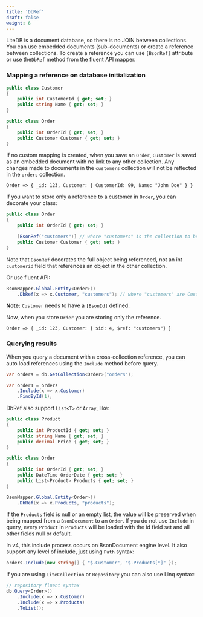 ```yaml
---
title: 'DbRef'
draft: false
weight: 6
---
```


LiteDB is a document database, so there is no JOIN between collections. You can use embedded documents (sub-documents) or create a reference between collections. To create a reference you can use `[BsonRef]` attribute or use the`DbRef` method from the fluent API mapper.

### Mapping a reference on database initialization

```C#
public class Customer
{
    public int CustomerId { get; set; }
    public string Name { get; set; }
}

public class Order
{
    public int OrderId { get; set; }
    public Customer Customer { get; set; }
}
```

If no custom mapping is created, when you save an `Order`, `Customer` is saved as an embedded document with no link to any other collection. Any changes made to documents in the `customers` collection will not be reflected in the `orders` collection.

```JS
Order => { _id: 123, Customer: { CustomerId: 99, Name: "John Doe" } }
```

If you want to store only a reference to a customer in `Order`, you can decorate your class:

```C#
public class Order
{
    public int OrderId { get; set; }

    [BsonRef("customers")] // where "customers" is the collection to be referenced
    public Customer Customer { get; set; }
}
```

Note that `BsonRef` decorates the full object being referenced, not an int `customerid` field that references an object in the other collection.

Or use fluent API:

```C#
BsonMapper.Global.Entity<Order>()
    .DbRef(x => x.Customer, "customers"); // where "customers" are Customer collection name
```

**Note:** `Customer` needs to have a `[BsonId]` defined.

Now, when you store `Order` you are storing only the reference.

```JS
Order => { _id: 123, Customer: { $id: 4, $ref: "customers"} }
```

### Querying results

When you query a document with a cross-collection reference, you can auto load references using the `Include` method before query. 

```C#
var orders = db.GetCollection<Order>("orders");

var order1 = orders
    .Include(x => x.Customer)
    .FindById(1);
```

DbRef also support `List<T>` or `Array`, like:

```C#
public class Product
{
    public int ProductId { get; set; }
    public string Name { get; set; }
    public decimal Price { get; set; }
}

public class Order
{
    public int OrderId { get; set; }
    public DateTime OrderDate { get; set; }
    public List<Product> Products { get; set; }
}

BsonMapper.Global.Entity<Order>()
    .DbRef(x => x.Products, "products");
```

If the `Products` field is null or an empty list, the value will be preserved when being mapped from a `BsonDocument` to an `Order`. If you do not use `Include` in query, every `Product` in `Products` will be loaded with the id field set and all other fields null or default.

In v4, this include process occurs on BsonDocument engine level. It also support any level of include, just using `Path` syntax:

```C#
orders.Include(new string[] { "$.Customer", "$.Products[*]" });
```

If you are using `LiteCollection` or `Repository` you can also use Linq syntax:

```C#
// repository fluent syntax
db.Query<Order>()
    .Include(x => x.Customer)
    .Include(x => x.Products)
    .ToList();
```

